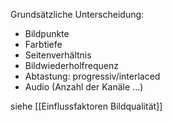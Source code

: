 Grundsätzliche Unterscheidung:

- Bildpunkte
- Farbtiefe
- Seitenverhältnis
- Bildwiederholfrequenz
- Abtastung: progressiv/interlaced
- Audio (Anzahl der Kanäle ...)

siehe [[Einflussfaktoren Bildqualität]]
